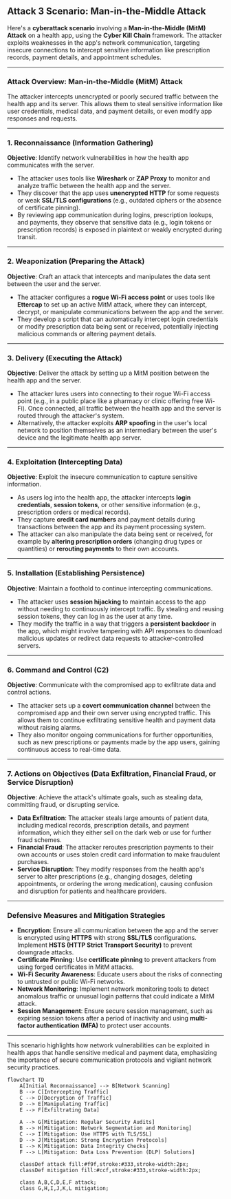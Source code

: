 ## **Attack 3 Scenario: Man-in-the-Middle Attack**


Here's a **cyberattack scenario** involving a **Man-in-the-Middle (MitM) Attack** on a health app, using the **Cyber Kill Chain** framework. The attacker exploits weaknesses in the app's network communication, targeting insecure connections to intercept sensitive information like prescription records, payment details, and appointment schedules.

* * * * *

### **Attack Overview: Man-in-the-Middle (MitM) Attack**

The attacker intercepts unencrypted or poorly secured traffic between the health app and its server. This allows them to steal sensitive information like user credentials, medical data, and payment details, or even modify app responses and requests.

* * * * *

### 1\. **Reconnaissance** (Information Gathering)

**Objective**: Identify network vulnerabilities in how the health app communicates with the server.

-   The attacker uses tools like **Wireshark** or **ZAP Proxy** to monitor and analyze traffic between the health app and the server.
-   They discover that the app uses **unencrypted HTTP** for some requests or weak **SSL/TLS configurations** (e.g., outdated ciphers or the absence of certificate pinning).
-   By reviewing app communication during logins, prescription lookups, and payments, they observe that sensitive data (e.g., login tokens or prescription records) is exposed in plaintext or weakly encrypted during transit.

* * * * *

### 2\. **Weaponization** (Preparing the Attack)

**Objective**: Craft an attack that intercepts and manipulates the data sent between the user and the server.

-   The attacker configures a **rogue Wi-Fi access point** or uses tools like **Ettercap** to set up an active MitM attack, where they can intercept, decrypt, or manipulate communications between the app and the server.
-   They develop a script that can automatically intercept login credentials or modify prescription data being sent or received, potentially injecting malicious commands or altering payment details.

* * * * *

### 3\. **Delivery** (Executing the Attack)

**Objective**: Deliver the attack by setting up a MitM position between the health app and the server.

-   The attacker lures users into connecting to their rogue Wi-Fi access point (e.g., in a public place like a pharmacy or clinic offering free Wi-Fi). Once connected, all traffic between the health app and the server is routed through the attacker's system.
-   Alternatively, the attacker exploits **ARP spoofing** in the user's local network to position themselves as an intermediary between the user's device and the legitimate health app server.

* * * * *

### 4\. **Exploitation** (Intercepting Data)

**Objective**: Exploit the insecure communication to capture sensitive information.

-   As users log into the health app, the attacker intercepts **login credentials**, **session tokens**, or other sensitive information (e.g., prescription orders or medical records).
-   They capture **credit card numbers** and payment details during transactions between the app and its payment processing system.
-   The attacker can also manipulate the data being sent or received, for example by **altering prescription orders** (changing drug types or quantities) or **rerouting payments** to their own accounts.

* * * * *

### 5\. **Installation** (Establishing Persistence)

**Objective**: Maintain a foothold to continue intercepting communications.

-   The attacker uses **session hijacking** to maintain access to the app without needing to continuously intercept traffic. By stealing and reusing session tokens, they can log in as the user at any time.
-   They modify the traffic in a way that triggers a **persistent backdoor** in the app, which might involve tampering with API responses to download malicious updates or redirect data requests to attacker-controlled servers.

* * * * *

### 6\. **Command and Control (C2)**

**Objective**: Communicate with the compromised app to exfiltrate data and control actions.

-   The attacker sets up a **covert communication channel** between the compromised app and their own server using encrypted traffic. This allows them to continue exfiltrating sensitive health and payment data without raising alarms.
-   They also monitor ongoing communications for further opportunities, such as new prescriptions or payments made by the app users, gaining continuous access to real-time data.

* * * * *

### 7\. **Actions on Objectives** (Data Exfiltration, Financial Fraud, or Service Disruption)

**Objective**: Achieve the attack's ultimate goals, such as stealing data, committing fraud, or disrupting service.

-   **Data Exfiltration**: The attacker steals large amounts of patient data, including medical records, prescription details, and payment information, which they either sell on the dark web or use for further fraud schemes.
-   **Financial Fraud**: The attacker reroutes prescription payments to their own accounts or uses stolen credit card information to make fraudulent purchases.
-   **Service Disruption**: They modify responses from the health app's server to alter prescriptions (e.g., changing dosages, deleting appointments, or ordering the wrong medication), causing confusion and disruption for patients and healthcare providers.

* * * * *

### Defensive Measures and Mitigation Strategies

-   **Encryption**: Ensure all communication between the app and the server is encrypted using **HTTPS** with strong **SSL/TLS** configurations. Implement **HSTS (HTTP Strict Transport Security)** to prevent downgrade attacks.
-   **Certificate Pinning**: Use **certificate pinning** to prevent attackers from using forged certificates in MitM attacks.
-   **Wi-Fi Security Awareness**: Educate users about the risks of connecting to untrusted or public Wi-Fi networks.
-   **Network Monitoring**: Implement network monitoring tools to detect anomalous traffic or unusual login patterns that could indicate a MitM attack.
-   **Session Management**: Ensure secure session management, such as expiring session tokens after a period of inactivity and using **multi-factor authentication (MFA)** to protect user accounts.

* * * * *

This scenario highlights how network vulnerabilities can be exploited in health apps that handle sensitive medical and payment data, emphasizing the importance of secure communication protocols and vigilant network security practices.

```mermaid
flowchart TD
    A[Initial Reconnaissance] --> B[Network Scanning]
    B --> C[Intercepting Traffic]
    C --> D[Decryption of Traffic]
    D --> E[Manipulating Traffic]
    E --> F[Exfiltrating Data]
    
    A --> G[Mitigation: Regular Security Audits]
    B --> H[Mitigation: Network Segmentation and Monitoring]
    C --> I[Mitigation: Use HTTPS with TLS/SSL]
    D --> J[Mitigation: Strong Encryption Protocols]
    E --> K[Mitigation: Data Integrity Checks]
    F --> L[Mitigation: Data Loss Prevention (DLP) Solutions]
    
    classDef attack fill:#f9f,stroke:#333,stroke-width:2px;
    classDef mitigation fill:#ccf,stroke:#333,stroke-width:2px;
    
    class A,B,C,D,E,F attack;
    class G,H,I,J,K,L mitigation;

